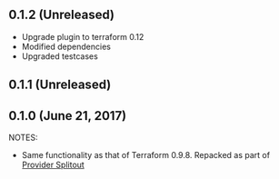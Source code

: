 ## 0.1.2 (Unreleased)
- Upgrade plugin to terraform 0.12
- Modified dependencies
- Upgraded testcases

## 0.1.1 (Unreleased)
## 0.1.0 (June 21, 2017)

NOTES:

* Same functionality as that of Terraform 0.9.8. Repacked as part of [Provider Splitout](https://www.hashicorp.com/blog/upcoming-provider-changes-in-terraform-0-10/)
